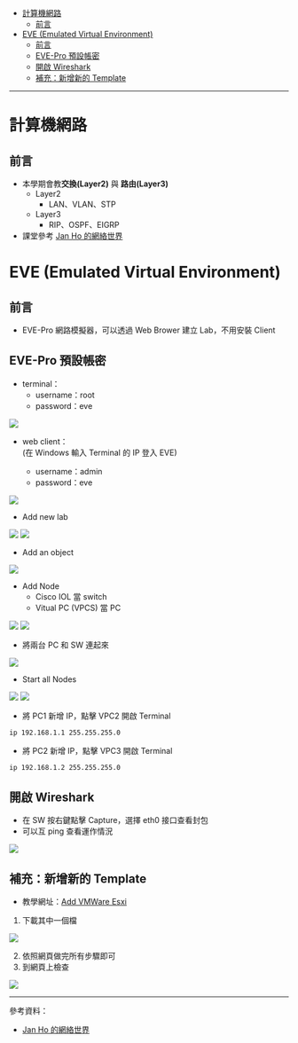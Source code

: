 * [計算機網路]()
    - [前言]()
* [EVE (Emulated Virtual Environment)]()
    - [前言]()
    - [EVE-Pro 預設帳密]()
    - [開啟 Wireshark]()
    - [補充：新增新的 Template]()
---
# 計算機網路
## 前言
* 本學期會教**交換(Layer2)** 與 **路由(Layer3)**
    - Layer2
        - LAN、VLAN、STP
    - Layer3
        - RIP、OSPF、EIGRP
* 課堂參考 [Jan Ho 的網絡世界](https://www.jannet.hk/zh-Hant/)
# EVE (Emulated Virtual Environment)
## 前言
* EVE-Pro 網路模擬器，可以透過 Web Brower 建立 Lab，不用安裝 Client

## EVE-Pro 預設帳密
* terminal：
    - username：root
    - password：eve

![](Image/W1-20200916/terminal.PNG)

* web client： \
(在 Windows 輸入 Terminal 的 IP 登入 EVE)

    - username：admin
    - password：eve

![](Image/W1-20200916/Login.PNG)

* Add new lab

![](Image/W1-20200916/addnewlab-2.PNG)
![](Image/W1-20200916/name.PNG)

* Add an object

![](Image/W1-20200916/function.png)

* Add Node
    - Cisco IOL 當 switch
    - Vitual PC (VPCS) 當 PC

![](Image/W1-20200916/SW.PNG)
![](Image/W1-20200916/PC.PNG)

* 將兩台 PC 和 SW 連起來

![](Image/W1-20200916/switch.PNG)

* Start all Nodes

![](Image/W1-20200916/start.png)
![](Image/W1-20200916/startswitch.PNG)

* 將 PC1 新增 IP，點擊 VPC2 開啟 Terminal
```sh
ip 192.168.1.1 255.255.255.0
```
* 將 PC2 新增 IP，點擊 VPC3 開啟 Terminal
```sh
ip 192.168.1.2 255.255.255.0
```
## 開啟 Wireshark
* 在 SW 按右鍵點擊 Capture，選擇 eth0 接口查看封包
* 可以互 ping 查看運作情況

![](Image/W1-20200916/test1.PNG)

## 補充：新增新的 Template
* 教學網址：[Add VMWare Esxi](https://www.eve-ng.net/index.php/documentation/howtos/howto-add-vm-ware-esxi/)

1. 下載其中一個檔

![](Image/W1-20200916/downloadtemplate.PNG)

2. 依照網頁做完所有步驟即可
3. 到網頁上檢查

![](Image/W1-20200916/finish.png)

---
參考資料：
- [Jan Ho 的網絡世界](https://www.jannet.hk/zh-Hant/)